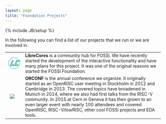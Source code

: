 ```yaml
---
layout: page
title: "Foundation Projects"
---
```

{% include JB/setup %}

In the following you can find a list of our projects that we run or we
are involved in.

<table width="80%" align="center">
<tr>
<td style="padding: 10px"><a href="http://librecores.org"><img src="/assets/librecores_logo.png" width="120px" /></a></td>
<td><b>LibreCores</b> is a community hub for FOSSi. We have recently started the development of the interactive functionality and have many plans for this project. It was one of the original reasons we started the FOSSi Foundation.</td>
</tr>
<tr>
<td style="padding: 15px"><a href="http://orconf.org"><img src="http://openrisc.io/orconf/images/orconf201502.png" width="120px"></a></td>
<td><b>ORCONF</b> is the annual conference we organize. It originally started as an OpenRISC user meeting in Stockholm in 2012 and Cambridge in 2013. The covered topics have broadened in Munich in 2014, where we also had first talks from the RISC-V community. In 2015 at Cern in Geneva it has then grown to an even larger event with nearly 100 attendees and covered OpenRISC, RISC-V/lowRISC, other cool FOSSi projects and EDA tools.</td>
</tr>
</table>

